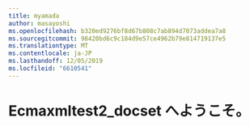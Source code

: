 ```yaml
---
title: myamada
author: masayoshi
ms.openlocfilehash: b320ed9276bf8d67b808c7ab894d7073addea7a8
ms.sourcegitcommit: 98420bd6c9c184d9e57ce4962b79e814719137e5
ms.translationtype: MT
ms.contentlocale: ja-JP
ms.lasthandoff: 12/05/2019
ms.locfileid: "6610541"
---
```

# <a name="welcome-to-ecmaxmltest2_docset"></a>Ecmaxmltest2_docset へようこそ。

